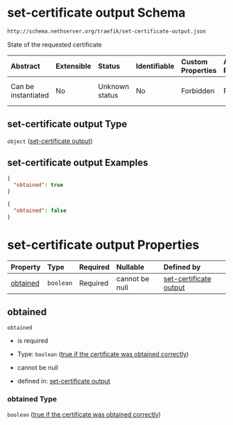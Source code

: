 # set-certificate output Schema

```txt
http://schema.nethserver.org/traefik/set-certificate-output.json
```

State of the requested certificate

| Abstract            | Extensible | Status         | Identifiable | Custom Properties | Additional Properties | Access Restrictions | Defined In                                                                                |
| :------------------ | :--------- | :------------- | :----------- | :---------------- | :-------------------- | :------------------ | :---------------------------------------------------------------------------------------- |
| Can be instantiated | No         | Unknown status | No           | Forbidden         | Forbidden             | none                | [set-certificate-output.json](traefik/set-certificate-output.json "open original schema") |

## set-certificate output Type

`object` ([set-certificate output](set-certificate-output.md))

## set-certificate output Examples

```json
{
  "obtained": true
}
```

```json
{
  "obtained": false
}
```

# set-certificate output Properties

| Property              | Type      | Required | Nullable       | Defined by                                                                                                                                                                                            |
| :-------------------- | :-------- | :------- | :------------- | :---------------------------------------------------------------------------------------------------------------------------------------------------------------------------------------------------- |
| [obtained](#obtained) | `boolean` | Required | cannot be null | [set-certificate output](set-certificate-output-properties-true-if-the-certificate-was-obtained-correctly.md "http://schema.nethserver.org/traefik/set-certificate-output.json#/properties/obtained") |

## obtained



`obtained`

* is required

* Type: `boolean` ([true if the certificate was obtained correctly](set-certificate-output-properties-true-if-the-certificate-was-obtained-correctly.md))

* cannot be null

* defined in: [set-certificate output](set-certificate-output-properties-true-if-the-certificate-was-obtained-correctly.md "http://schema.nethserver.org/traefik/set-certificate-output.json#/properties/obtained")

### obtained Type

`boolean` ([true if the certificate was obtained correctly](set-certificate-output-properties-true-if-the-certificate-was-obtained-correctly.md))
